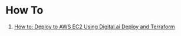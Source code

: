 # How To

1. [How to: Deploy to AWS EC2 Using Digital.ai Deploy and Terraform](PetPortalHosts/README.me)
